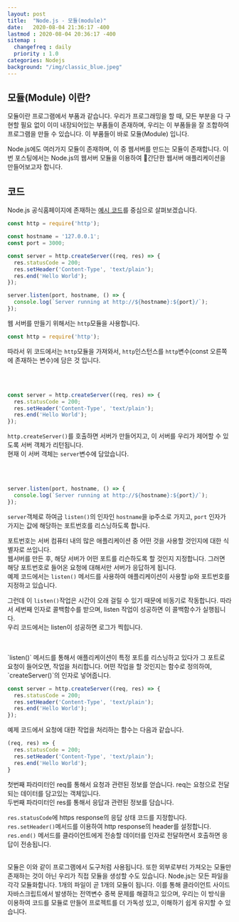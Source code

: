 ```yaml
---
layout: post
title:  "Node.js - 모듈(module)"
date:   2020-08-04 21:36:17 -400
lastmod : 2020-08-04 20:36:17 -400
sitemap :
  changefreq : daily
  priority : 1.0
categories: Nodejs
background: "/img/classic_blue.jpeg"
---
```


## 모듈(Module) 이란?
모듈이란 프로그램에서 부품과 같습니다. 우리가 프로그래밍을 할 때, 모든 부분을 다 구현할 필요 없이 이미 내장되어있는 부품들이 존재하며, 우리는 이 부품들을 잘 조합하여 프로그램을 만들 수 있습니다. 이 부품들이 바로 모듈(Module) 입니다.  

Node.js에도 여러가지 모듈이 존재하며, 이 중 웹서버를 만드는 모듈이 존재합니다. 이번 포스팅에서는 Node.js의 웹서버 모듈을 이용하여 간단한 웹서버 애플리케이션을 만들어보고자 합니다.


## 코드
Node.js 공식홈페이지에 존재하는 [예시 코드](https://nodejs.org/ko/about/)를 중심으로 살펴보겠습니다.  
```javascript
const http = require('http');

const hostname = '127.0.0.1';
const port = 3000;

const server = http.createServer((req, res) => {
  res.statusCode = 200;
  res.setHeader('Content-Type', 'text/plain');
  res.end('Hello World');
});

server.listen(port, hostname, () => {
  console.log(`Server running at http://${hostname}:${port}/`);
});
```

웹 서버를 만들기 위해서는 `http`모듈을 사용합니다.   
```javascript
const http = require('http');
```
따라서 위 코드에서는 `http`모듈을 가져와서, `http`인스턴스를 `http`변수(const 오른쪽에 존재하는 변수)에 담은 것 입니다.  

<br/>
<br/>

```javascript
const server = http.createServer((req, res) => {
  res.statusCode = 200;
  res.setHeader('Content-Type', 'text/plain');
  res.end('Hello World');
});
```

`http.createServer()`를 호출하면 서버가 만들어지고, 이 서버를 우리가 제어할 수 있도록 서버 객체가 리턴됩니다.  
현재 이 서버 객체는 `server`변수에 담았습니다.  

<br/>
<br/>

```javascript
server.listen(port, hostname, () => {
  console.log(`Server running at http://${hostname}:${port}/`);
});
```

`server`객체로 하여금 `listen()`의 인자인 `hostname`을 ip주소로 가지고, `port` 인자가 가지는 값에 해당하는 포트번호를 리스닝하도록 합니다.

포트번호는 서버 컴퓨터 내의 많은 애플리케이션 중 어떤 것을 사용할 것인지에 대한 식별자로 쓰입니다.  
웹서버를 만든 후, 해당 서버가 어떤 포트를 리슨하도록 할 것인지 지정합니다. 그러면 해당 포트번호로 들어온 요청에 대해서만 서버가 응답하게 됩니다.  
예제 코드에서는 `listen()` 메서드를 사용하여 애플리케이션이 사용할 ip와 포트번호를 지정하고 있습니다.  

그런데 이 `listen()`작업은 시간이 오래 걸릴 수 있기 때문에 비동기로 작동합니다. 따라서 세번째 인자로 콜백함수를 받으며, listen 작업이 성공하면 이 콜백함수가 실행됩니다.   
우리 코드에서는 listen이 성공하면 로그가 찍힙니다.  

<br/>
<br/>
`listen()` 메서드를 통해서 애플리케이션이 특정 포트를 리스닝하고 있다가 그 포트로 요청이 들어오면, 작업을 처리합니다.  
어떤 작업을 할 것인지는 함수로 정의하여, `createServer()`의 인자로 넣어줍니다.  

```javascript
const server = http.createServer((req, res) => {
  res.statusCode = 200;
  res.setHeader('Content-Type', 'text/plain');
  res.end('Hello World');
});
```

예제 코드에서 요청에 대한 작업을 처리하는 함수는 다음과 같습니다.
```javascript
(req, res) => {
  res.statusCode = 200;
  res.setHeader('Content-Type', 'text/plain');
  res.end('Hello World');
}
```

첫번째 파라미터인 req를 통해서 요청과 관련된 정보를 얻습니다. req는 요청으로 전달되는 데이터를 담고있는 객체입니다.    
두번째 파라미터인 res를 통해서 응답과 관련된 정보를 담습니다.   

`res.statusCode`에 https response의 응답 상태 코드를 지정합니다.  
`res.setHeader()`메서드를 이용하여 http response의 header를 설정합니다.
`res.end()` 메서드를 클라이언트에게 전송할 데이터를 인자로 전달하면서 호출하면 응답이 전송됩니다.  

<br/>
모듈은 이와 같이 프로그램에서 도구처럼 사용됩니다.  
또한 외부로부터 가져오는 모듈만 존재하는 것이 아닌 우리가 직접 모듈을 생성할 수도 있습니다.
Node.js는 모든 파일을 각각 모듈화합니다. 1개의 파일이 곧 1개의 모듈이 됩니다.  
이를 통해 클라이언트 사이드 자바스크립트에서 발생하는 전역변수 중복 문제를 해결하고 있으며, 우리는 이 방식을 이용하여 코드를 모듈로 만들어 프로젝트를 더 가독성 있고, 이해하기 쉽게 유지할 수 있습니다.  

<br/>
<br/>
